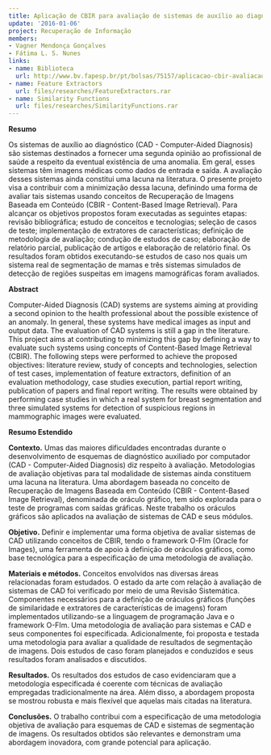 ```yaml
---
title: Aplicação de CBIR para avaliação de sistemas de auxílio ao diagnóstico
update: '2016-01-06'
project: Recuperação de Informação
members:
- Vagner Mendonça Gonçalves
- Fátima L. S. Nunes
links:
- name: Biblioteca
  url: http://www.bv.fapesp.br/pt/bolsas/75157/aplicacao-cbir-avaliacao-sistemas-auxilio/
- name: Feature Extractors
  url: files/researches/FeatureExtractors.rar
- name: Similarity Functions
  url: files/researches/SimilarityFunctions.rar
---
```


**Resumo**


Os sistemas de auxílio ao diagnóstico (CAD - Computer-Aided Diagnosis) são sistemas destinados a fornecer uma segunda opinião ao profissional de saúde a respeito da eventual existência de uma anomalia. Em geral, esses sistemas têm imagens médicas como dados de entrada e saída. A avaliação desses sistemas ainda constitui uma lacuna na literatura. O presente projeto visa a contribuir com a minimização dessa lacuna, definindo uma forma de avaliar tais sistemas usando conceitos de Recuperação de Imagens Baseada em Conteúdo (CBIR - Content-Based Image Retrieval). Para alcançar os objetivos propostos foram executadas as seguintes etapas: revisão bibliográfica; estudo de conceitos e tecnologias; seleção de casos de teste; implementação de extratores de características; definição de metodologia de avaliação; condução de estudos de caso; elaboração de relatório parcial, publicação de artigos e elaboração de relatório final. Os resultados foram obtidos executando-se estudos de caso nos quais um sistema real de segmentação de mamas e três sistemas simulados de detecção de regiões suspeitas em imagens mamográficas foram avaliados.


**Abstract**


Computer-Aided Diagnosis (CAD) systems are systems aiming at providing a second opinion to the health professional about the possible existence of an anomaly. In general, these systems have medical images as input and output data. The evaluation of CAD systems is still a gap in the literature. This project aims at contributing to minimizing this gap by defining a way to evaluate such systems using concepts of Content-Based Image Retrieval (CBIR). The following steps were performed to achieve the proposed objectives: literature review, study of concepts and technologies, selection of test cases, implementation of feature extractors, definition of an evaluation methodology, case studies execution, partial report writing, publication of papers and final report writing. The results were obtained by performing case studies in which a real system for breast segmentation and three simulated systems for detection of suspicious regions in mammographic images were evaluated.


**Resumo Estendido**



**Contexto.**
 Umas das maiores dificuldades encontradas durante o desenvolvimento de esquemas de diagnóstico auxiliado por computador (CAD - Computer-Aided Diagnosis) diz respeito à avaliação. Metodologias de avaliação objetivas para tal modalidade de sistemas ainda constituem uma lacuna na literatura. Uma abordagem baseada no conceito de Recuperação de Imagens Baseada em Conteúdo (CBIR - Content-Based Image Retrieval), denominada de oráculo gráfico, tem sido explorada para o teste de programas com saídas gráficas. Neste trabalho os oráculos gráficos são aplicados na avaliação de sistemas de CAD e seus módulos.


**Objetivo.**
 Definir e implementar uma forma objetiva de avaliar sistemas de CAD utilizando conceitos de CBIR, tendo o framework O-FIm (Oracle for Images), uma ferramenta de apoio à definição de oráculos gráficos, como base tecnológica para a especificação de uma metodologia de avaliação.


**Materiais e métodos.**
 Conceitos envolvidos nas diversas áreas relacionadas foram estudados. O estado da arte com relação à avaliação de sistemas de CAD foi verificado por meio de uma Revisão Sistemática. Componentes necessários para a definição de oráculos gráficos (funções de similaridade e extratores de características de imagens) foram implementados utilizando-se a linguagem de programação Java e o framework O-FIm. Uma metodologia de avaliação para sistemas e CAD e seus componentes foi especificada. Adicionalmente, foi proposta e testada uma metodologia para avaliar a qualidade de resultados de segmentação de imagens. Dois estudos de caso foram planejados e conduzidos e seus resultados foram analisados e discutidos.


**Resultados.**
 Os resultados dos estudos de caso evidenciaram que a metodologia especificada é coerente com técnicas de avaliação empregadas tradicionalmente na área. Além disso, a abordagem proposta se mostrou robusta e mais flexível que aquelas mais citadas na literatura.


**Conclusões.**
 O trabalho contribui com a especificação de uma metodologia objetiva de avaliação para esquemas de CAD e sistemas de segmentação de imagens. Os resultados obtidos são relevantes e demonstram uma abordagem inovadora, com grande potencial para aplicação.


